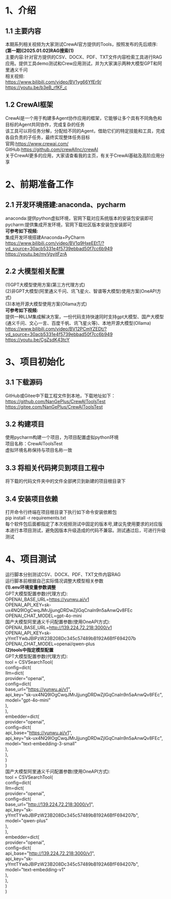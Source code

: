 # 1、介绍
## 1.1 主要内容                                                 
本期系列相关视频为大家测试CrewAI官方提供的Tools，按照发布的先后顺序:                          
**(第一期)[2025.01.02]RAG搜索(1)**               
主要内容:针对官方提供的CSV、DOCX、PDF、TXT文件内容检索工具进行RAG应用。提供工具demo测试和Crew应用测试，并为大家演示两种大模型GPT和阿里通义千问                 
相关视频:                
https://www.bilibili.com/video/BV1yg66YfEr9/                        
https://youtu.be/b3eB_rfKF_c                     

## 1.2 CrewAI框架           
CrewAI是一个用于构建多Agent协作应用的框架，它能够让多个具有不同角色和目标的Agent共同协作，完成复杂的任务                          
该工具可以将任务分解，分配给不同的Agent，借助它们的特定技能和工具，完成各自负责的子任务，最终实现整体任务目标              
官网:https://www.crewai.com/                                          
GitHub:https://github.com/crewAIInc/crewAI                                           
关于CrewAI更多的应用，大家请查看我的主页，有关于CrewAI基础及高阶应用分享                


# 2、前期准备工作
## 2.1 开发环境搭建:anaconda、pycharm
anaconda:提供python虚拟环境，官网下载对应系统版本的安装包安装即可                                      
pycharm:提供集成开发环境，官网下载社区版本安装包安装即可                                               
**可参考如下视频:**                      
集成开发环境搭建Anaconda+PyCharm                                                          
https://www.bilibili.com/video/BV1q9HxeEEtT/?vd_source=30acb5331e4f5739ebbad50f7cc6b949                             
https://youtu.be/myVgyitFzrA          

## 2.2 大模型相关配置
(1)GPT大模型使用方案(第三方代理方式)                               
(2)非GPT大模型(阿里通义千问、讯飞星火、智谱等大模型)使用方案(OneAPI方式)                         
(3)本地开源大模型使用方案(Ollama方式)                                             
**可参考如下视频:**                                   
提供一种LLM集成解决方案，一份代码支持快速同时支持gpt大模型、国产大模型(通义千问、文心一言、百度千帆、讯飞星火等)、本地开源大模型(Ollama)                       
https://www.bilibili.com/video/BV12PCmYZEDt/?vd_source=30acb5331e4f5739ebbad50f7cc6b949                 
https://youtu.be/CgZsdK43tcY           


# 3、项目初始化
## 3.1 下载源码
GitHub或Gitee中下载工程文件到本地，下载地址如下：                
https://github.com/NanGePlus/CrewAIToolsTest                                                                                
https://gitee.com/NanGePlus/CrewAIToolsTest                                                       

## 3.2 构建项目
使用pycharm构建一个项目，为项目配置虚拟python环境                       
项目名称：CrewAIToolsTest                                                   
虚拟环境名称保持与项目名称一致                                       

## 3.3 将相关代码拷贝到项目工程中           
将下载的代码文件夹中的文件全部拷贝到新建的项目根目录下                      

## 3.4 安装项目依赖          
打开命令行终端在项目根目录下执行如下命令安装依赖包                                            
pip install -r requirements.txt                     
每个软件包后面都指定了本次视频测试中固定的版本号,建议先使用要求的对应版本进行本项目测试，避免因版本升级造成的代码不兼容。测试通过后，可进行升级测试                      


# 4、项目测试          
运行脚本分别测试CSV、DOCX、PDF、TXT文件内容RAG                   
运行脚本前根据自己实际情况调整大模型相关参数                 
**(1).env环境变量参数调整**                    
GPT大模型配置参数(代理方式):                                  
OPENAI_BASE_URL=https://yunwu.ai/v1                          
OPENAI_API_KEY=sk-ux4NQ9lOgCwqJMrJjjungDRDwZjlGqCnaln9n5aAnwQv8FEc                               
OPENAI_CHAT_MODEL=gpt-4o-mini                          
国产大模型阿里通义千问配置参数(使用OneAPI方式):                                                                
OPENAI_BASE_URL=http://139.224.72.218:3000/v1                                            
OPENAI_API_KEY=sk-yYmtTYwbJBlPzW23B208Dc345c57489bB192A6BfF694207b                                                                   
OPENAI_CHAT_MODEL=openai/qwen-plus                                                                   
**(2)tools中指定模型配置**                      
GPT大模型配置参数(代理方式):          
tool = CSVSearchTool(                
    config=dict(                
        llm=dict(                 
            provider="openai",                    
            config=dict(                
                base_url="https://yunwu.ai/v1",                      
                api_key="sk-ux4NQ9lOgCwqJMrJjjungDRDwZjlGqCnaln9n5aAnwQv8FEc",                 
                model="gpt-4o-mini"                
            ),                      
        ),                 
        embedder=dict(                    
            provider="openai",                 
            config=dict(                    
                api_base="https://yunwu.ai/v1",                   
                api_key="sk-ux4NQ9lOgCwqJMrJjjungDRDwZjlGqCnaln9n5aAnwQv8FEc",                    
                model="text-embedding-3-small"                     
            ),                     
        ),                   
    )                     
)                       
国产大模型阿里通义千问配置参数(使用OneAPI方式):        
tool = CSVSearchTool(                
    config=dict(                
        llm=dict(                 
            provider="openai",                    
            config=dict(                
                base_url="http://139.224.72.218:3000/v1",                      
                api_key="sk-yYmtTYwbJBlPzW23B208Dc345c57489bB192A6BfF694207b",                 
                model="qwen-plus"                
            ),                      
        ),                 
        embedder=dict(                    
            provider="openai",                 
            config=dict(                    
                api_base="http://139.224.72.218:3000/v1",                   
                api_key="sk-yYmtTYwbJBlPzW23B208Dc345c57489bB192A6BfF694207b",                    
                model="text-embedding-v1"                     
            ),                     
        ),                   
    )                     
)      




